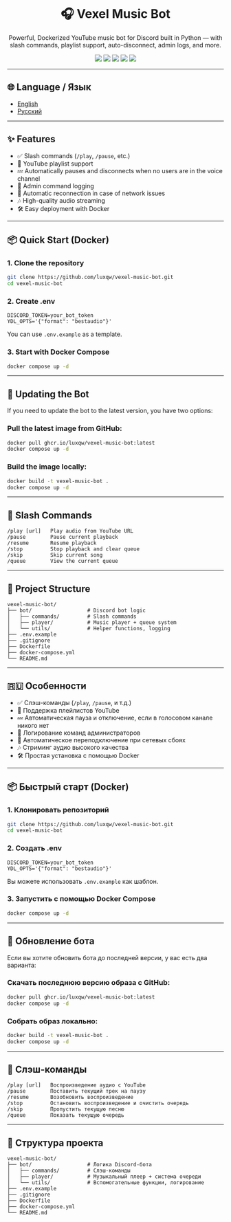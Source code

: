 <h1 align="center">🎧 Vexel Music Bot</h1>
<p align="center">
  Powerful, Dockerized YouTube music bot for Discord built in Python — with slash commands, playlist support, auto-disconnect, admin logs, and more.
</p>

<p align="center">
  <img src="https://img.shields.io/github/stars/luxqw/vexel-music-bot?style=for-the-badge" />
  <img src="https://img.shields.io/github/forks/luxqw/vexel-music-bot?style=for-the-badge" />
  <img src="https://img.shields.io/github/issues/luxqw/vexel-music-bot?style=for-the-badge" />
  <img src="https://img.shields.io/github/license/luxqw/vexel-music-bot?style=for-the-badge" />
  <a href="https://discord.gg/jZtxj9Stak">
    <img src="https://img.shields.io/badge/Discord-Join%20Server-blue?style=for-the-badge&logo=discord" />
  </a>
</p>

---

## 🌐 Language / Язык

- [English](https://github.com/luxqw/vexel-music-bot#-features)
- [Русский](https://github.com/luxqw/vexel-music-bot#-%D0%BE%D1%81%D0%BE%D0%B1%D0%B5%D0%BD%D0%BD%D0%BE%D1%81%D1%82%D0%B8)

---

## ✨ Features

- ✅ Slash commands (`/play`, `/pause`, etc.)
- 📃 YouTube playlist support
- 💤 Automatically pauses and disconnects when no users are in the voice channel
- 📜 Admin command logging
- 🔄 Automatic reconnection in case of network issues
- 🎶 High-quality audio streaming
- 🛠️ Easy deployment with Docker

---

## 📦 Quick Start (Docker)

### 1. Clone the repository

```bash
git clone https://github.com/luxqw/vexel-music-bot.git
cd vexel-music-bot
```

### 2. Create .env

```env
DISCORD_TOKEN=your_bot_token
YDL_OPTS='{"format": "bestaudio"}'
```

You can use `.env.example` as a template.

### 3. Start with Docker Compose

```bash
docker compose up -d
```

---

## 🔄 Updating the Bot

If you need to update the bot to the latest version, you have two options:

### Pull the latest image from GitHub:

```bash
docker pull ghcr.io/luxqw/vexel-music-bot:latest
docker compose up -d
```

### Build the image locally:

```bash
docker build -t vexel-music-bot .
docker compose up -d
```

---

## 🧠 Slash Commands

```plaintext
/play [url]   Play audio from YouTube URL
/pause        Pause current playback
/resume       Resume playback
/stop         Stop playback and clear queue
/skip         Skip current song
/queue        View the current queue
```

---

## 📁 Project Structure

```plaintext
vexel-music-bot/
├── bot/                  # Discord bot logic
│   ├── commands/         # Slash commands
│   ├── player/           # Music player + queue system
│   └── utils/            # Helper functions, logging
├── .env.example         
├── .gitignore
├── Dockerfile
├── docker-compose.yml
└── README.md
```

---

## 🇷🇺 Особенности

- ✅ Слэш-команды (`/play`, `/pause`, и т.д.)
- 📃 Поддержка плейлистов YouTube
- 💤 Автоматическая пауза и отключение, если в голосовом канале никого нет
- 📜 Логирование команд администраторов
- 🔄 Автоматическое переподключение при сетевых сбоях
- 🎶 Стриминг аудио высокого качества
- 🛠️ Простая установка с помощью Docker

---

## 📦 Быстрый старт (Docker)

### 1. Клонировать репозиторий

```bash
git clone https://github.com/luxqw/vexel-music-bot.git
cd vexel-music-bot
```

### 2. Создать .env

```env
DISCORD_TOKEN=your_bot_token
YDL_OPTS='{"format": "bestaudio"}'
```

Вы можете использовать `.env.example` как шаблон.

### 3. Запустить с помощью Docker Compose

```bash
docker compose up -d
```

---

## 🔄 Обновление бота

Если вы хотите обновить бота до последней версии, у вас есть два варианта:

### Скачать последнюю версию образа с GitHub:

```bash
docker pull ghcr.io/luxqw/vexel-music-bot:latest
docker compose up -d
```

### Собрать образ локально:

```bash
docker build -t vexel-music-bot .
docker compose up -d
```

---

## 🧠 Слэш-команды

```plaintext
/play [url]   Воспроизведение аудио с YouTube
/pause        Поставить текущий трек на паузу
/resume       Возобновить воспроизведение
/stop         Остановить воспроизведение и очистить очередь
/skip         Пропустить текущую песню
/queue        Показать текущую очередь
```

---

## 📁 Структура проекта

```plaintext
vexel-music-bot/
├── bot/                  # Логика Discord-бота
│   ├── commands/         # Слэш-команды
│   ├── player/           # Музыкальный плеер + система очереди
│   └── utils/            # Вспомогательные функции, логирование
├── .env.example          
├── .gitignore
├── Dockerfile
├── docker-compose.yml
└── README.md
```

